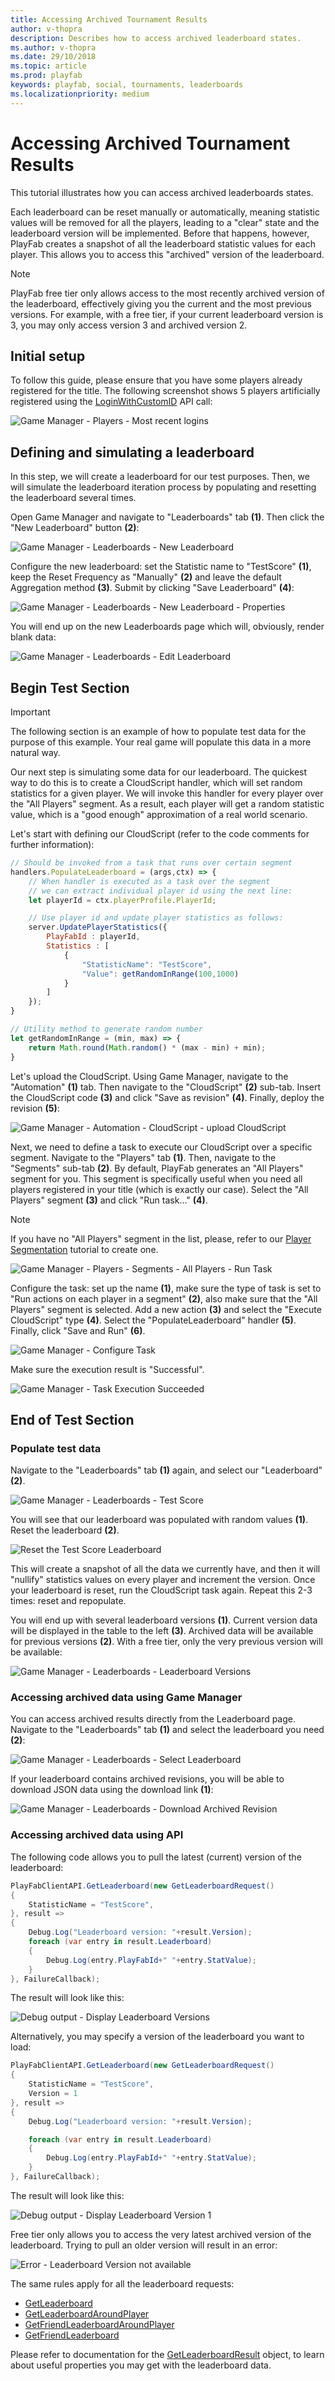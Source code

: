 ```yaml
---
title: Accessing Archived Tournament Results
author: v-thopra
description: Describes how to access archived leaderboard states.
ms.author: v-thopra
ms.date: 29/10/2018
ms.topic: article
ms.prod: playfab
keywords: playfab, social, tournaments, leaderboards
ms.localizationpriority: medium
---
```


# Accessing Archived Tournament Results

This tutorial illustrates how you can access archived leaderboards states.

Each leaderboard can be reset manually or automatically, meaning statistic values will be removed for all the players, leading to a "clear" state and the leaderboard version will be implemented. Before that happens, however, PlayFab creates a snapshot of all the leaderboard statistic values for each player. This allows you to access this "archived" version of the leaderboard.

> [!NOTE]
> PlayFab free tier only allows access to the most recently archived version of the leaderboard, effectively giving you the current and the most previous versions. For example, with a free tier, if your current leaderboard version is 3, you may only access version 3 and archived version 2.

## Initial setup

To follow this guide, please ensure that you have some players already registered for the title. The following screenshot shows 5 players artificially registered using the [LoginWithCustomID](xref:titleid.playfabapi.com.client.authentication.loginwithcustomid) API call:

![Game Manager - Players - Most recent logins](media/tutorials/game-manager-players-most-recent-logins.png)  

## Defining and simulating a leaderboard

In this step, we will create a leaderboard for our test purposes. Then, we will simulate the leaderboard iteration process by populating and resetting the leaderboard several times.

Open Game Manager and navigate to "Leaderboards" tab **(1)**. Then click the "New Leaderboard" button **(2)**:

![Game Manager - Leaderboards - New Leaderboard](media/tutorials/game-manager-leaderboards-new-leaderboard.png)  

Configure the new leaderboard: set the Statistic name to "TestScore" **(1)**, keep the Reset Frequency as "Manually" **(2)** and leave the default Aggregation method **(3)**. Submit by clicking "Save Leaderboard" **(4)**:

![Game Manager - Leaderboards - New Leaderboard - Properties](media/tutorials/game-manager-leaderboards-new-leaderboard-properties.png)  

You will end up on the new Leaderboards page which will, obviously, render blank data:

![Game Manager - Leaderboards - Edit Leaderboard](media/tutorials/game-manager-leaderboards-edit-leaderboard.png)  

## Begin Test Section

> [!IMPORTANT]
> The following section is an example of how to populate test data for the purpose of this example. Your real game will populate this data in a more natural way.

Our next step is simulating some data for our leaderboard. The quickest way to do this is to create a CloudScript handler, which will set random statistics for a given player. We will invoke this handler for every player over the "All Players" segment. As a result, each player will get a random statistic value, which is a "good enough" approximation of a real world scenario.

Let's start with defining our CloudScript (refer to the code comments for further information):

```javascript
// Should be invoked from a task that runs over certain segment
handlers.PopulateLeaderboard = (args,ctx) => {
    // When handler is executed as a task over the segment
    // we can extract individual player id using the next line:
    let playerId = ctx.playerProfile.PlayerId;

    // Use player id and update player statistics as follows:
    server.UpdatePlayerStatistics({
        PlayFabId : playerId,
        Statistics : [
            {
                "StatisticName": "TestScore",
                "Value": getRandomInRange(100,1000)
            }
        ]
    });
}

// Utility method to generate random number
let getRandomInRange = (min, max) => {
    return Math.round(Math.random() * (max - min) + min);
}
```

Let's upload the CloudScript. Using Game Manager, navigate to the "Automation" **(1)** tab. Then navigate to the "CloudScript" **(2)** sub-tab. Insert the CloudScript code **(3)** and click "Save as revision" **(4)**. Finally, deploy the revision **(5)**:

![Game Manager - Automation - CloudScript - upload CloudScript](media/tutorials/game-manager-automation-cloudscript-upload-cloudscript.png)  

Next, we need to define a task to execute our CloudScript over a specific segment. Navigate to the "Players" tab **(1)**. Then, navigate to the "Segments" sub-tab **(2)**. By default, PlayFab generates an "All Players" segment for you. This segment is specifically useful when you need all players registered in your title (which is exactly our case). Select the "All Players" segment **(3)** and click "Run task..." **(4)**.

> [!NOTE]
> If you have no "All Players" segment in the list, please, refer to our [Player Segmentation](../../analytics/segmentation/player-segmentation.md) tutorial to create one.

![Game Manager - Players - Segments - All Players - Run Task](media/tutorials/game-manager-players-segments-all-players-run-task.png)  

Configure the task: set up the name **(1)**, make sure the type of task is set to "Run actions on each player in a segment" **(2)**, also make sure that the "All Players" segment is selected. Add a new action **(3)** and select the "Execute CloudScript" type **(4)**. Select the "PopulateLeaderboard" handler **(5)**. Finally, click "Save and Run" **(6)**.

![Game Manager - Configure Task](media/tutorials/game-manager-configure-task.png)  

Make sure the execution result is "Successful".

![Game Manager - Task Execution Succeeded](media/tutorials/game-manager-task-execution-succeeded.png)  

## End of Test Section

### Populate test data

Navigate to the "Leaderboards" tab **(1)** again, and select our "Leaderboard" **(2)**.

![Game Manager - Leaderboards - Test Score](media/tutorials/game-manager-leaderboards-test-score.png)  

You will see that our leaderboard was populated with random values **(1)**. Reset the leaderboard **(2)**.

![Reset the Test Score Leaderboard](media/tutorials/reset-the-test-score-leaderboard.png)  

This will create a snapshot of all the data we currently have, and then it will "nullify" statistics values on every player and increment the version. Once your leaderboard is reset, run the CloudScript task again. Repeat this 2-3 times: reset and repopulate.

You will end up with several leaderboard versions **(1)**. Current version data will be displayed in the table to the left **(3)**. Archived data will be available for previous versions **(2)**. With a free tier, only the very previous version will be available:

![Game Manager - Leaderboards - Leaderboard Versions](media/tutorials/game-manager-leaderboards-leaderboard-versions.png)  

### Accessing archived data using Game Manager

You can access archived results directly from the Leaderboard page. Navigate to the "Leaderboards" tab **(1)** and select the leaderboard you need **(2)**:

![Game Manager - Leaderboards - Select Leaderboard](media/tutorials/game-manager-leaderboards-select-leaderboard.png)  

If your leaderboard contains archived revisions, you will be able to download JSON data using the download link **(1)**:

![Game Manager - Leaderboards - Download Archived Revision](media/tutorials/game-manager-leaderboards-download-archived-revision.png)  

### Accessing archived data using API

The following code allows you to pull the latest (current) version of the leaderboard:

```csharp
PlayFabClientAPI.GetLeaderboard(new GetLeaderboardRequest()
{
    StatisticName = "TestScore",
}, result =>
{
    Debug.Log("Leaderboard version: "+result.Version);
    foreach (var entry in result.Leaderboard)
    {
        Debug.Log(entry.PlayFabId+" "+entry.StatValue);
    }
}, FailureCallback);
```

The result will look like this:

![Debug output - Display Leaderboard Versions](media/tutorials/debug-output-display-leaderboard-versions.png)  

Alternatively, you may specify a version of the leaderboard you want to load:

```csharp
PlayFabClientAPI.GetLeaderboard(new GetLeaderboardRequest()
{
    StatisticName = "TestScore",
    Version = 1
}, result =>
{
    Debug.Log("Leaderboard version: "+result.Version);

    foreach (var entry in result.Leaderboard)
    {
        Debug.Log(entry.PlayFabId+" "+entry.StatValue);
    }
}, FailureCallback);
```

The result will look like this:

![Debug output - Display Leaderboard Version 1](media/tutorials/debug-output-display-leaderboard-version-1.png)  

Free tier only allows you to access the very latest archived version of the leaderboard. Trying to pull an older version will result in an error:

![Error - Leaderboard Version not available](media/tutorials/error-leaderboard-version-not-available.png)  

The same rules apply for all the leaderboard requests:

- [GetLeaderboard](xref:titleid.playfabapi.com.client.playerdatamanagement.getleaderboard)
- [GetLeaderboardAroundPlayer](xref:titleid.playfabapi.com.client.playerdatamanagement.getleaderboardaroundplayer)
- [GetFriendLeaderboardAroundPlayer](xref:titleid.playfabapi.com.client.playerdatamanagement.getfriendleaderboardaroundplayer)
- [GetFriendLeaderboard](xref:titleid.playfabapi.com.client.playerdatamanagement.getfriendleaderboard)

Please refer to documentation for the [GetLeaderboardResult](https://api.playfab.com/documentation/client/datatype/PlayFab.client.Models/PlayFab.client.Models.GetLeaderboardResult) object, to learn about useful properties you may get with the leaderboard data.
